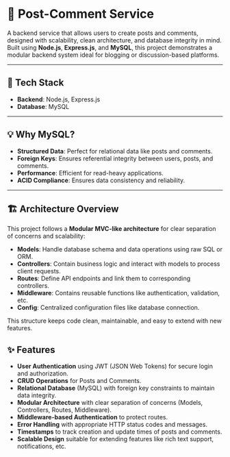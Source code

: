 # 📝 Post-Comment Service

A backend service that allows users to create posts and comments, designed with scalability, clean architecture, and database integrity in mind. Built using **Node.js**, **Express.js**, and **MySQL**, this project demonstrates a modular backend system ideal for blogging or discussion-based platforms.

---

## 🔧 Tech Stack

- **Backend**: Node.js, Express.js
- **Database**: MySQL

---

## 💡 Why MySQL?

- **Structured Data**: Perfect for relational data like posts and comments.
- **Foreign Keys**: Ensures referential integrity between users, posts, and comments.
- **Performance**: Efficient for read-heavy applications.
- **ACID Compliance**: Ensures data consistency and reliability.

---

## 🏗️ Architecture Overview

This project follows a **Modular MVC-like architecture** for clear separation of concerns and scalability:

- **Models**: Handle database schema and data operations using raw SQL or ORM.
- **Controllers**: Contain business logic and interact with models to process client requests.
- **Routes**: Define API endpoints and link them to corresponding controllers.
- **Middleware**: Contains reusable functions like authentication, validation, etc.
- **Config**: Centralized configuration files like database connection.

This structure keeps code clean, maintainable, and easy to extend with new features.


## ✨ Features

- **User Authentication** using JWT (JSON Web Tokens) for secure login and authorization.
- **CRUD Operations** for Posts and Comments.
- **Relational Database** (MySQL) with foreign key constraints to maintain data integrity.
- **Modular Architecture** with clear separation of concerns (Models, Controllers, Routes, Middleware).
- **Middleware-based Authentication** to protect routes.
- **Error Handling** with appropriate HTTP status codes and messages.
- **Timestamps** to track creation and update times of posts and comments.
- **Scalable Design** suitable for extending features like rich text support, notifications, etc.



